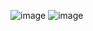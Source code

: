 ![image](https://user-images.githubusercontent.com/77222540/208425010-2a01f005-dddc-4383-8076-4cdfaab4f637.png)
![image](https://user-images.githubusercontent.com/77222540/208425072-d756afaf-a888-43a0-b68a-2d680dab34ae.png)
